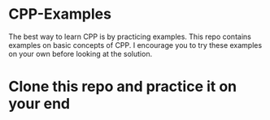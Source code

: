 # CPP-Examples

The best way to learn CPP is by practicing examples. This repo contains examples on basic concepts of CPP. I encourage you to try these examples on your own before looking at the solution.

# Clone this repo and practice it on your end
